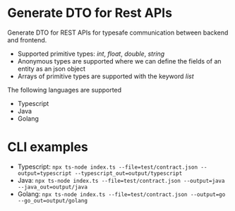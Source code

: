 # Generate DTO for Rest APIs

Generate DTO for REST APIs for typesafe communication between backend and frontend.

- Supported primitive types: _int_, _float_, _double_, _string_
- Anonymous types are supported where we can define the fields of an entity as an json object
- Arrays of primitive types are supported with the keyword _list_

The following languages are supported

- Typescript
- Java
- Golang

# CLI examples

- Typescript: `npx ts-node index.ts --file=test/contract.json --output=typescript --typescript_out=output/typescript`
- Java: `npx ts-node index.ts --file=test/contract.json --output=java --java_out=output/java`
- Golang: `npx ts-node index.ts --file=test/contract.json --output=go --go_out=output/golang`
